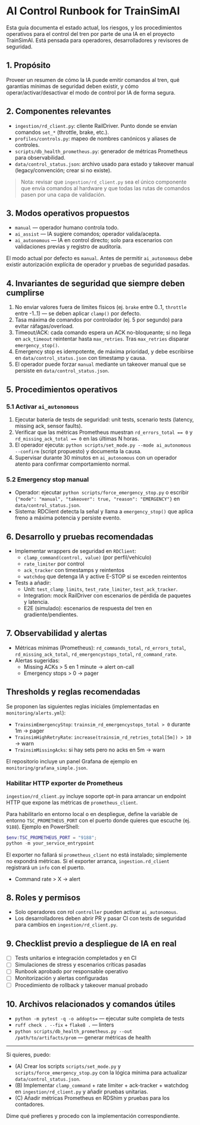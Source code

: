 # AI Control Runbook for TrainSimAI

Esta guía documenta el estado actual, los riesgos, y los procedimientos operativos para el control del tren por parte de una IA en el proyecto TrainSimAI. Está pensada para operadores, desarrolladores y revisores de seguridad.

## 1. Propósito
Proveer un resumen de cómo la IA puede emitir comandos al tren, qué garantías mínimas de seguridad deben existir, y cómo operar/activar/desactivar el modo de control por IA de forma segura.

## 2. Componentes relevantes
- `ingestion/rd_client.py`: cliente RailDriver. Punto donde se envían comandos `set_*` (throttle, brake, etc.).
- `profiles/controls.py`: mapeo de nombres canónicos y aliases de controles.
- `scripts/db_health_prometheus.py`: generador de métricas Prometheus para observabilidad.
- `data/control_status.json`: archivo usado para estado y takeover manual (legacy/convención; crear si no existe).

> Nota: revisar que `ingestion/rd_client.py` sea el único componente que envía comandos al hardware y que todas las rutas de comandos pasen por una capa de validación.

## 3. Modos operativos propuestos
- `manual` — operador humano controla todo.
- `ai_assist` — IA sugiere comandos; operador valida/acepta.
- `ai_autonomous` — IA en control directo; solo para escenarios con validaciones previas y registro de auditoría.

El modo actual por defecto es `manual`. Antes de permitir `ai_autonomous` debe existir autorización explícita de operador y pruebas de seguridad pasadas.

## 4. Invariantes de seguridad que siempre deben cumplirse
1. No enviar valores fuera de límites físicos (ej. `brake` entre 0..1, `throttle` entre -1..1) — se deben aplicar `clamp()` por defecto.
2. Tasa máxima de comandos por controlador (ej. 5 por segundo) para evitar ráfagas/overload.
3. Timeout/ACK: cada comando espera un ACK no-bloqueante; si no llega en `ack_timeout` reintentar hasta `max_retries`. Tras `max_retries` disparar `emergency_stop()`.
4. Emergency stop es idempotente, de máxima prioridad, y debe escribirse en `data/control_status.json` con timestamp y causa.
5. El operador puede forzar `manual` mediante un takeover manual que se persiste en `data/control_status.json`.

## 5. Procedimientos operativos
### 5.1 Activar `ai_autonomous`
1. Ejecutar batería de tests de seguridad: unit tests, scenario tests (latency, missing ack, sensor faults).
2. Verificar que las métricas Prometheus muestran `rd_errors_total == 0` y `rd_missing_ack_total == 0` en las últimas N horas.
3. El operador ejecuta: `python scripts/set_mode.py --mode ai_autonomous --confirm` (script propuesto) y documenta la causa.
4. Supervisar durante 30 minutos en `ai_autonomous` con un operador atento para confirmar comportamiento normal.

### 5.2 Emergency stop manual
- Operador: ejecutar `python scripts/force_emergency_stop.py` o escribir `{"mode": "manual", "takeover": true, "reason": "EMERGENCY"}` en `data/control_status.json`.
- Sistema: RDClient detecta la señal y llama a `emergency_stop()` que aplica freno a máxima potencia y persiste evento.

## 6. Desarrollo y pruebas recomendadas
- Implementar wrappers de seguridad en `RDClient`:
  - `clamp_command(control, value)` (por perfil/vehículo)
  - `rate_limiter` por control
  - `ack_tracker` con timestamps y reintentos
  - `watchdog` que detenga IA y active E-STOP si se exceden reintentos
- Tests a añadir:
  - Unit: `test_clamp_limits`, `test_rate_limiter`, `test_ack_tracker`.
  - Integration: mock RailDriver con escenarios de pérdida de paquetes y latencia.
  - E2E (simulado): escenarios de respuesta del tren en gradiente/pendientes.

## 7. Observabilidad y alertas
- Métricas mínimas (Prometheus): `rd_commands_total`, `rd_errors_total`, `rd_missing_ack_total`, `rd_emergencystops_total`, `rd_command_rate`.
- Alertas sugeridas:
  - Missing ACKs > 5 en 1 minute -> alert on-call
  - Emergency stops > 0 -> pager

## Thresholds y reglas recomendadas

Se proponen las siguientes reglas iniciales (implementadas en `monitoring/alerts.yml`):

- `TrainsimEmergencyStop`: `trainsim_rd_emergencystops_total > 0` durante 1m -> pager
- `TrainsimHighRetryRate`: `increase(trainsim_rd_retries_total[5m]) > 10` -> warn
- `TrainsimMissingAcks`: si hay sets pero no acks en 5m -> warn

El repositorio incluye un panel Grafana de ejemplo en `monitoring/grafana_simple.json`.

### Habilitar HTTP exporter de Prometheus

  `ingestion/rd_client.py` incluye soporte opt-in para arrancar un endpoint HTTP que expone las métricas de `prometheus_client`.

  Para habilitarlo en entorno local o en despliegue, define la variable de entorno `TSC_PROMETHEUS_PORT` con el puerto donde quieres que escuche (ej. `9188`). Ejemplo en PowerShell:

  ```powershell
  $env:TSC_PROMETHEUS_PORT = "9188";
  python -m your_service_entrypoint
  ```

  El exporter no fallará si `prometheus_client` no está instalado; simplemente no expondrá métricas. Si el exporter arranca, `ingestion.rd_client` registrará un `info` con el puerto.
  - Command rate > X -> alert

## 8. Roles y permisos
- Solo operadores con rol `controller` pueden activar `ai_autonomous`.
- Los desarrolladores deben abrir PR y pasar CI con tests de seguridad para cambios en `ingestion/rd_client.py`.

## 9. Checklist previo a despliegue de IA en real
- [ ] Tests unitarios e integración completados y en CI
- [ ] Simulaciones de stress y escenarios críticas pasadas
- [ ] Runbook aprobado por responsable operativo
- [ ] Monitorización y alertas configuradas
- [ ] Procedimiento de rollback y takeover manual probado

## 10. Archivos relacionados y comandos útiles
- `python -m pytest -q -o addopts=` — ejecutar suite completa de tests
- `ruff check . --fix` + `flake8 .` — linters
- `python scripts/db_health_prometheus.py --out /path/to/artifacts/prom` — generar métricas de health

---

Si quieres, puedo:
- (A) Crear los scripts `scripts/set_mode.py` y `scripts/force_emergency_stop.py` con la lógica mínima para actualizar `data/control_status.json`.
- (B) Implementar `clamp_command` + rate limiter + ack-tracker + watchdog en `ingestion/rd_client.py` y añadir pruebas unitarias.
- (C) Añadir métricas Prometheus en RDShim y pruebas para los contadores.

Dime qué prefieres y procedo con la implementación correspondiente.
